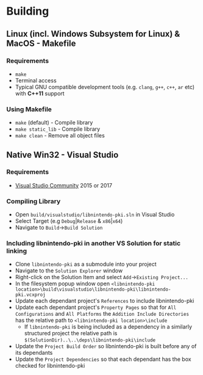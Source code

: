 # Building
## Linux (incl. Windows Subsystem for Linux) & MacOS - Makefile
### Requirements
* `make`
* Terminal access
* Typical GNU compatible development tools (e.g. `clang`, `g++`, `c++`, `ar` etc) with __C++11__ support

### Using Makefile
* `make` (default) - Compile library
* `make static_lib` - Compile library
* `make clean` - Remove all object files

## Native Win32 - Visual Studio
### Requirements
* [Visual Studio Community](https://visualstudio.microsoft.com/vs/community/) 2015 or 2017

### Compiling Library
* Open `build/visualstudio/libnintendo-pki.sln` in Visual Studio
* Select Target (e.g `Debug`|`Release` & `x86`|`x64`)
* Navigate to `Build`->`Build Solution`

### Including libnintendo-pki in another VS Solution for static linking
* Clone `libnintendo-pki` as a submodule into your project
* Navigate to the `Solution Explorer` window
* Right-click on the Solution Item and select `Add`->`Existing Project...`
* In the filesystem popup window open `<libnintendo-pki location>\build\visualstudio\libnintendo-pki\libnintendo-pki.vcxproj`
* Update each dependant project's `References` to include libnintendo-pki
* Update each dependant project's `Property Pages` so that for `All Configurations` and `All Platforms` the `Addition Include Directories` has the relative path to `<libnintendo-pki location>\include`
	* If `libnintendo-pki` is being included as a dependency in a similarly structured project the relative path is `$(SolutionDir)..\..\deps\libnintendo-pki\include`
* Update the `Project Build Order` so libnintendo-pki is built before any of its dependants
* Update the `Project Dependencies` so that each dependant has the box checked for libnintendo-pki
